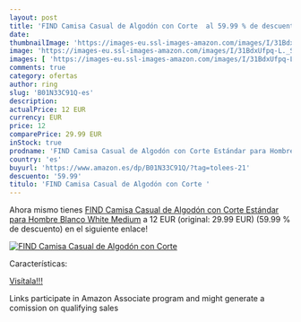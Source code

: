 ```yaml
---
layout: post
title: 'FIND Camisa Casual de Algodón con Corte  al 59.99 % de descuento'
date: 
thumbnailImage: 'https://images-eu.ssl-images-amazon.com/images/I/31BdxUfpq-L._SL200_.jpg'
image: 'https://images-eu.ssl-images-amazon.com/images/I/31BdxUfpq-L._SL200_.jpg'
images: [ 'https://images-eu.ssl-images-amazon.com/images/I/31BdxUfpq-L._SL200_.jpg' ]
comments: true
category: ofertas
author: ring
slug: 'B01N33C91Q-es'
description:
actualPrice: 12 EUR
currency: EUR
price: 12
comparePrice: 29.99 EUR
inStock: true
prodname: 'FIND Camisa Casual de Algodón con Corte Estándar para Hombre  Blanco  White   Medium'
country: 'es'
buyurl: 'https://www.amazon.es/dp/B01N33C91Q/?tag=tolees-21'
descuento: '59.99'
titulo: 'FIND Camisa Casual de Algodón con Corte '
---
```


Ahora mismo tienes [FIND Camisa Casual de Algodón con Corte Estándar para Hombre  Blanco  White   Medium](https://www.amazon.es/dp/B01N33C91Q/?tag=tolees-21) a 12 EUR (original: 29.99 EUR) (59.99 %  de descuento) en el siguiente enlace!

[![FIND Camisa Casual de Algodón con Corte ](https://images-eu.ssl-images-amazon.com/images/I/31BdxUfpq-L._SL200_.jpg)](https://www.amazon.es/dp/B01N33C91Q/?tag=tolees-21)

Características:


[Visítala!!!](https://www.amazon.es/dp/B01N33C91Q/?tag=tolees-21)

Links participate in Amazon Associate program and might generate a comission on qualifying sales
